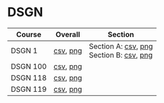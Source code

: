 # DSGN

| Course | Overall | Section |
| ------ | ------- | ------- |
| DSGN 1 | [csv](https://github.com/UCSD-Historical-Enrollment-Data/2023Fall/blob/main/overall/DSGN%201.csv), [png](https://raw.githubusercontent.com/UCSD-Historical-Enrollment-Data/2023Fall/main/plot_overall/DSGN%201.png) | Section A: [csv](https://github.com/UCSD-Historical-Enrollment-Data/2023Fall/blob/main/section/DSGN%201_A.csv), [png](https://raw.githubusercontent.com/UCSD-Historical-Enrollment-Data/2023Fall/main/plot_section/DSGN%201_A.png)<br>Section B: [csv](https://github.com/UCSD-Historical-Enrollment-Data/2023Fall/blob/main/section/DSGN%201_B.csv), [png](https://raw.githubusercontent.com/UCSD-Historical-Enrollment-Data/2023Fall/main/plot_section/DSGN%201_B.png) |
| DSGN 100 | [csv](https://github.com/UCSD-Historical-Enrollment-Data/2023Fall/blob/main/overall/DSGN%20100.csv), [png](https://raw.githubusercontent.com/UCSD-Historical-Enrollment-Data/2023Fall/main/plot_overall/DSGN%20100.png) |  |
| DSGN 118 | [csv](https://github.com/UCSD-Historical-Enrollment-Data/2023Fall/blob/main/overall/DSGN%20118.csv), [png](https://raw.githubusercontent.com/UCSD-Historical-Enrollment-Data/2023Fall/main/plot_overall/DSGN%20118.png) |  |
| DSGN 119 | [csv](https://github.com/UCSD-Historical-Enrollment-Data/2023Fall/blob/main/overall/DSGN%20119.csv), [png](https://raw.githubusercontent.com/UCSD-Historical-Enrollment-Data/2023Fall/main/plot_overall/DSGN%20119.png) |  |
